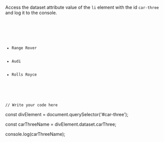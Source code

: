 Access the dataset attribute
value of the `li` element with
the id `car-three` and log it
to the console.

<codeblock language="javascript" type="exercise" testMode="fixedInput">
<code>
<panel language="html">
<div id="cars">
<ul>
  <li id="car-one" data-car-one="range-rover">Range Rover</li>
  <li id="car-two" data-car-two="audi">Audi</li>
  <li id="car-three" data-car-three="rolls-royce">Rolls Royce</li>
</ul>
</div>
</panel>
<panel language="javascript">
// Write your code here
</panel>
</code>
<solution>
const divElement = document.querySelector('#car-three');

const carThreeName = divElement.dataset.carThree;

console.log(carThreeName);
</solution>
</codeblock>
